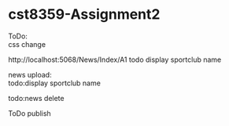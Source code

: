 # cst8359-Assignment2

ToDo:   
css change 


http://localhost:5068/News/Index/A1
todo display sportclub name

news upload:  
todo:display sportclub name 

todo:news delete 


ToDo publish 


   
